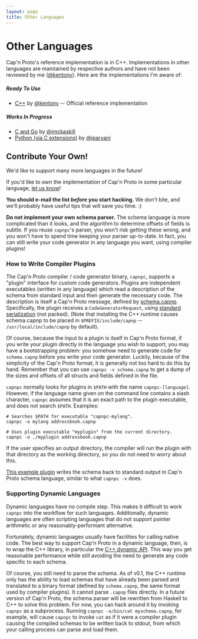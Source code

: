 ```yaml
---
layout: page
title: Other Languages
---
```


# Other Languages

Cap'n Proto's reference implementation is in C++.  Implementations in other languages are
maintained by respective authors and have not been reviewed by me
([@kentonv](https://github.com/kentonv)).  Here are the implementations I'm aware of:

##### Ready To Use

* [C++](cxx.html) by [@kentonv](https://github.com/kentonv) -- Official reference implementation

##### Works In Progress

* [C and Go](https://github.com/jmckaskill/go-capnproto) by
  [@jmckaskill](https://github.com/jmckaskill)
* [Python (via C extensions)](https://github.com/jparyani/capnpc-python-cpp) by
  [@jparyani](https://github.com/jparyani)

## Contribute Your Own!

We'd like to support many more languages in the future!

If you'd like to own the implementation of Cap'n Proto in some particular language,
[let us know](https://groups.google.com/group/capnproto)!

**You should e-mail the list _before_ you start hacking.**  We don't bite, and we'll probably have
useful tips that will save you time.  :)

**Do not implement your own schema parser.**  The schema language is more complicated than it
looks, and the algorithm to determine offsets of fields is subtle.  If you reuse `capnpc`'s parser,
you won't risk getting these wrong, and you won't have to spend time keeping your parser up-to-date.
In fact, you can still write your code generator in any language you want, using compiler plugins!

### How to Write Compiler Plugins

The Cap'n Proto compiler / code generator binary, `capnpc`, supports a "plugin" interface for
custom code generators.  Plugins are independent executables (written in any language) which read
a description of the schema from standard input and then generate the necessary code.  The
description is itself a Cap'n Proto message, defined by
[schema.capnp](https://github.com/kentonv/capnproto/blob/master/c%2B%2B/src/capnp/schema.capnp).
Specifically, the plugin receives a `CodeGeneratorRequest`, using
[standard serialization](http://kentonv.github.io/capnproto/encoding.html#serialization_over_a_stream)
(not packed).  (Note that installing the C++ runtime causes schema.capnp to be placed in
`$PREFIX/include/capnp` -- `/usr/local/include/capnp` by default).

Of course, because the input to a plugin is itself in Cap'n Proto format, if you write your
plugin directly in the language you wish to support, you may have a bootstrapping problem:  you
somehow need to generate code for `schema.capnp` before you write your code generator.  Luckily,
because of the simplicity of the Cap'n Proto format, it is generally not too hard to do this by
hand.  Remember that you can use `capnpc -v schema.capnp` to get a dump of the sizes and offsets
of all structs and fields defined in the file.

`capnpc` normally looks for plugins in `$PATH` with the name `capnpc-[language]`.  However, if the
language name given on the command line contains a slash character, `capnpc` assumes that it is an
exact path to the plugin executable, and does not search `$PATH`.  Examples:

    # Searches $PATH for executable "capnpc-mylang".
    capnpc -o mylang addressbook.capnp

    # Uses plugin executable "myplugin" from the current directory.
    capnpc -o ./myplugin addressbook.capnp

If the user specifies an output directory, the compiler will run the plugin with that directory
as the working directory, so you do not need to worry about this.

[This example plugin](https://github.com/kentonv/capnproto/blob/master/c%2B%2B/src/capnp/compiler/capnpc-capnp.c%2B%2B)
writes the schema back to standard output in Cap'n Proto schema language, similar to what
`capnpc -v` does.

### Supporting Dynamic Languages

Dynamic languages have no compile step.  This makes it difficult to work `capnpc` into the workflow
for such languages.  Additionally, dynamic languages are often scripting languages that do not
support pointer arithmetic or any reasonably-performant alternative.

Fortunately, dynamic languages usually have facilities for calling native code.  The best way to
support Cap'n Proto in a dynamic language, then, is to wrap the C++ library, in particular the
[C++ dynamic API](cxx.html#dynamic_reflection).  This way you get reasonable performance while
still avoiding the need to generate any code specific to each schema.

Of course, you still need to parse the schema.  As of v0.1, the C++ runtime only has the ability
to load schemas that have already been parsed and translated to a binary format (defined by
`schema.capnp`, the same format used by compiler plugins).  It cannot parse `.capnp` files directly.
In a future version of Cap'n Proto, the schema parser will be rewritten from Haskell to C++ to
solve this problem.  For now, you can hack around it by invoking `capnpc` as a subprocess.  Running
`capnpc -o/bin/cat myschema.capnp`, for example, will cause `capnpc` to invoke `cat` as if it were
a compiler plugin causing the compiled schemas to be written back to stdout, from which your calling
process can parse and load them.
